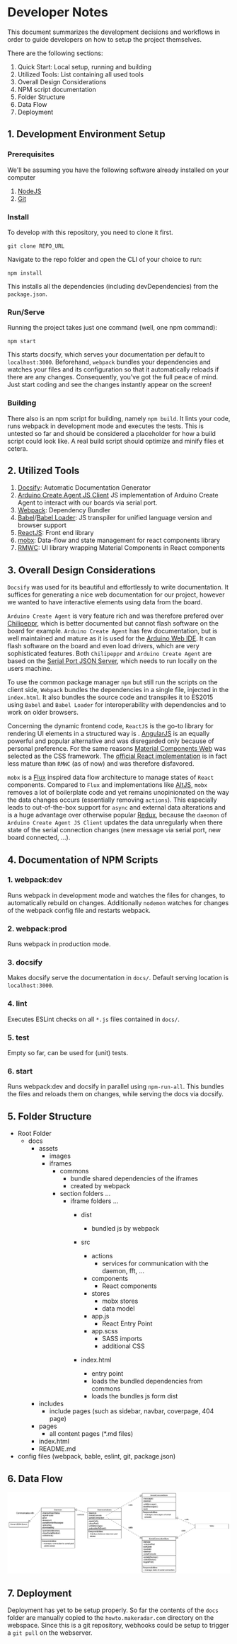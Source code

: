 # Developer Notes

This document summarizes the development decisions and workflows in order to guide developers on how to setup the project themselves.

There are the following sections:
1. Quick Start: Local setup, running and building
2. Utilized Tools: List containing all used tools
3. Overall Design Considerations
4. NPM script documentation
5. Folder Structure
6. Data Flow
7. Deployment

## 1. Development Environment Setup
### Prerequisites
We'll be assuming you have the following software already installed on your computer
1. [NodeJS](https://nodejs.org/en/download/)
2. [Git](https://git-scm.com/downloads)

### Install
To develop with this repository, you need to clone it first.

```
git clone REPO_URL
```

Navigate to the repo folder and open the CLI of your choice to run:

```
npm install
```

This installs all the dependencies (including devDependencies) from the `package.json`.

### Run/Serve
Running the project takes just one command (well, one npm command):

```
npm start
```

This starts docsify, which serves your documentation per default to `localhost:3000`. Beforehand, `webpack` bundles your dependencies and watches your files and its configuration so that it automatically reloads if there are any changes. Consequently, you've got the full peace of mind. Just start coding and see the changes instantly appear on the screen!

### Building
There also is an npm script for building, namely `npm build`. It lints your code, runs webpack in development mode and executes the tests. This is untested so far and should be considered a placeholder for how a build script could look like. A real build script should optimize and minify files et cetera.

## 2. Utilized Tools
1. [Docsify](https://docsify.js.org/#/): Automatic Documentation Generator
2. [Arduino Create Agent JS Client](https://github.com/arduino/arduino-create-agent-js-client) JS implementation of Arduino Create Agent to interact with our boards via serial port.
2. [Webpack](https://webpack.js.org/): Dependency Bundler
3. [Babel](https://babeljs.io/)/[Babel Loader](https://github.com/babel/babel-loader): JS transpiler for unified language version and browser support
4. [ReactJS](https://reactjs.org/): Front end library
5. [mobx](https://github.com/mobxjs/mobx): Data-flow and state management for react components library
5. [RMWC](https://jamesmfriedman.github.io/rmwc/): UI library wrapping Material Components in React components


## 3. Overall Design Considerations
`Docsify` was used for its beautiful and effortlessly to write documentation. It suffices for generating a nice web documentation for our project, however we wanted to have interactive elements using data from the board.

`Arduino Create Agent` is very feature rich and was therefore prefered over [Chilipeppr](http://chilipeppr.com/), which is better documented but cannot flash software on the board for example. `Arduino Create Agent` has few documentation, but is well maintained and mature as it is used for the [Arduino Web IDE](https://create.arduino.cc/editor). It can flash software on the board and even load drivers, which are very sophisticated features. Both `Chilipeppr` and `Arduino Create Agent` are based on the [Serial Port JSON Server](https://github.com/johnlauer/serial-port-json-server), which needs to run locally on the users machine.

To use the common package manager `npm` but still run the scripts on the client side, `Webpack` bundles the dependencies in a single file, injected in the `index.html`. It also bundles the source code and transpiles it to ES2015 using `Babel` and `Babel Loader` for interoperability with dependencies and to work on older browsers.

Concerning the dynamic frontend code, `ReactJS` is the go-to library for rendering UI elements in a structured way is  . [AngularJS](https://angularjs.org/) is an equally powerful and popular alternative and was disregarded only because of personal preference. For the same reasons [Material Components Web](https://material.io/develop/web/) was selected as the CSS framework. The [official React implementation](https://github.com/material-components/material-components-web-react) is in fact less mature than `RMWC` (as of now) and was therefore disfavored.

`mobx` is a [Flux](https://facebook.github.io/flux/) inspired data flow architecture to manage states of `React` components. Compared to `Flux` and implementations like [AltJS](http://alt.js.org/), `mobx` removes a lot of boilerplate code and yet remains unopinionated on the way the data changes occurs (essentially removing `actions`). This especially leads to out-of-the-box support for `async` and external data alterations and is a huge advantage over otherwise popular [Redux](https://redux.js.org/), because the `daeomon` of `Arduino Create Agent JS Client` updates the data unregularly when there state of the serial connection changes (new message via serial port, new board connected, ...).


## 4. Documentation of NPM Scripts
### 1. webpack:dev
Runs webpack in development mode and watches the files for changes, to automatically rebuild on changes. Additionally `nodemon` watches for changes of the webpack config file and restarts webpack.

### 2. webpack:prod
Runs webpack in production mode.

### 3. docsify
Makes docsify serve the documentation in `docs/`. Default serving location is `localhost:3000`.

### 4. lint
Executes ESLint checks on all `*.js` files contained in `docs/`.

### 5. test
Empty so far, can be used for (unit) tests.

### 6. start
Runs webpack:dev and docsify in parallel using `npm-run-all`. This bundles the files and reloads them on changes, while serving the docs via docsify.

## 5. Folder Structure
- Root Folder
    - docs
        - assets
            - images
            - iframes
                - commons
                    - bundle shared dependencies of the iframes
                    - created by webpack
                - section folders ...
                    - iframe folders ...
                        - dist
                            - bundled js by webpack
                        - src
                            - actions
                                - services for communication with the daemon, fft, ...
                            - components
                                - React components
                            - stores
                                - mobx stores
                                - data model
                            - app.js
                                - React Entry Point
                            - app.scss
                                - SASS imports
                                - additional CSS

                        - index.html
                            - entry point
                            - loads the bundled dependencies from commons
                            - loads the bundles js form dist
        - includes
            - include pages (such as sidebar, navbar, coverpage, 404 page)
        - pages
            - all content pages (*.md files)
        - index.html
        - README.md
- config files (webpack, bable, eslint, git, package.json)

## 6. Data Flow
![UML-Diagramm](../assets/images/UML.png)

## 7. Deployment
Deployment has yet to be setup properly. So far the contents of the `docs` folder are manually copied to the `howto.makeradar.com` directory on the webspace. Since this is a git repository, webhooks could be setup to trigger a `git pull` on the webserver.
